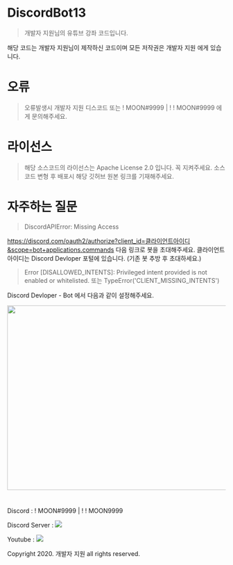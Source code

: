 
# DiscordBot13
 > 개발자 지원님의 유튜브 강좌 코드입니다.

해당 코드는 개발자 지원님이 제작하신 코드이며 모든 저작권은 개발자 지원 에게 있습니다.

# 오류
> 오류발생시 개발자 지원 디스코드 또는 ! MOON#9999 | ! ! MOON#9999 에게 문의해주세요.

# 라이선스
> 해당 소스코드의 라이선스는 Apache License 2.0 입니다. 꼭 지켜주세요.
> 소스코드 변형 후 배포시 해당 깃허브 원본 링크를 기재해주세요.

# 자주하는 질문
> DiscordAPIError: Missing Access 

https://discord.com/oauth2/authorize?client_id=클라이언트아이디&scope=bot+applications.commands 다음 링크로 봇을 초대해주세요. 클라이언트 아이디는 Discord Devloper 포털에 있습니다. (기존 봇 추방 후 초대하세요.)

> Error [DISALLOWED_INTENTS]: Privileged intent provided is not enabled or whitelisted. 또는 TypeError('CLIENT_MISSING_INTENTS')

Discord Devloper - Bot 에서 다음과 같이 설정해주세요.

<img src="https://cdn.discordapp.com/attachments/874176721681801237/874194220456509450/unknown.png"  width="1550" height="425">

#

Discord : ! MOON#9999 | ! ! MOON9999

Discord Server : <a href="https://discord.gg/bmceBj6nH9" target="_blank"><img src="https://img.shields.io/badge/Discord-5865F2?style=flat-square&logo=Discord&logoColor=white"/></a>

Youtube : <a href="https://www.youtube.com/channel/UC2MxX4JxXv24o3Uc5z93RIA" target="_blank"><img src="https://img.shields.io/badge/Youtube-Youtube-red"/></a>

Copyright 2020. 개발자 지원 all rights reserved.

